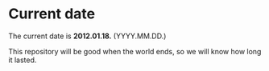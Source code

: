 # Current date

The current date is **2012.01.18.** (YYYY.MM.DD.)

This repository will be good when the world ends, so we will know how long it lasted.